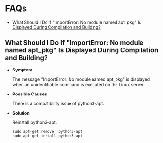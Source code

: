 # FAQs<a name="EN-US_TOPIC_0000001166804465"></a>

-   [What Should I Do If "ImportError: No module named apt\_pkg" Is Displayed During Compilation and Building?](#section32195464215)

## What Should I Do If "ImportError: No module named apt\_pkg" Is Displayed During Compilation and Building?<a name="section32195464215"></a>

-   **Symptom**

    The message "ImportError: No module named apt\_pkg" is displayed when an unidentifiable command is executed on the Linux server.

-   **Possible Causes**

    There is a compatibility issue of python3-apt.

-   **Solution**

    Reinstall python3-apt.

    ```
    sudo apt-get remove  python3-apt
    sudo apt-get install python3-apt
    ```


